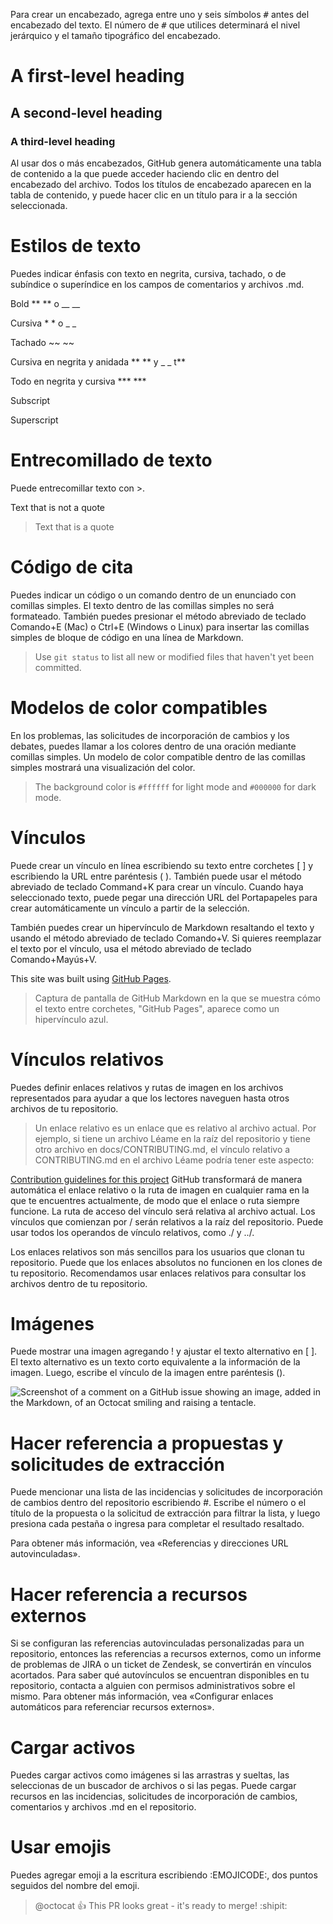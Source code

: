 Para crear un encabezado, agrega entre uno y seis símbolos <kbd>#</kbd> antes del encabezado del texto. El número de <kbd>#</kbd> que utilices determinará el nivel jerárquico y el tamaño tipográfico del encabezado.

# A first-level heading
## A second-level heading
### A third-level heading

Al usar dos o más encabezados, GitHub genera automáticamente una tabla de contenido a la que puede acceder haciendo clic en  dentro del encabezado del archivo. Todos los títulos de encabezado aparecen en la tabla de contenido, y puede hacer clic en un título para ir a la sección seleccionada.

# Estilos de texto
Puedes indicar énfasis con texto en negrita, cursiva, tachado, o de subíndice o superíndice en los campos de comentarios y archivos .md.

Bold	** ** o __ __

Cursiva	* * o _ _ 

Tachado	~~ ~~	

Cursiva en negrita y anidada	** ** y _ _	t**	

Todo en negrita y cursiva	*** ***

Subscript	<sub> </sub>	

Superscript	<sup> </sup>	

# Entrecomillado de texto
Puede entrecomillar texto con >.

Text that is not a quote

> Text that is a quote


 # Código de cita
Puedes indicar un código o un comando dentro de un enunciado con comillas simples. El texto dentro de las comillas simples no será formateado. También puedes presionar el método abreviado de teclado Comando+E (Mac) o Ctrl+E (Windows o Linux) para insertar las comillas simples de bloque de código en una línea de Markdown.

> Use `git status` to list all new or modified files that haven't yet been committed.


   # Modelos de color compatibles
En los problemas, las solicitudes de incorporación de cambios y los debates, puedes llamar a los colores dentro de una oración mediante comillas simples. Un modelo de color compatible dentro de las comillas simples mostrará una visualización del color.

> The background color is `#ffffff` for light mode and `#000000` for dark mode.


   # Vínculos
Puede crear un vínculo en línea escribiendo su texto entre corchetes [ ] y escribiendo la URL entre paréntesis ( ). También puede usar el método abreviado de teclado Command+K para crear un vínculo. Cuando haya seleccionado texto, puede pegar una dirección URL del Portapapeles para crear automáticamente un vínculo a partir de la selección.

También puedes crear un hipervínculo de Markdown resaltando el texto y usando el método abreviado de teclado Comando+V. Si quieres reemplazar el texto por el vínculo, usa el método abreviado de teclado Comando+Mayús+V.

This site was built using [GitHub Pages](https://pages.github.com/).

> Captura de pantalla de GitHub Markdown en la que se muestra cómo el texto entre corchetes, "GitHub Pages", aparece como un hipervínculo azul.


 #  Vínculos relativos
Puedes definir enlaces relativos y rutas de imagen en los archivos representados para ayudar a que los lectores naveguen hasta otros archivos de tu repositorio.

> Un enlace relativo es un enlace que es relativo al archivo actual. Por ejemplo, si tiene un archivo Léame en la raíz del repositorio y tiene otro archivo en docs/CONTRIBUTING.md, el vínculo relativo a CONTRIBUTING.md en el archivo Léame podría tener este aspecto:

[Contribution guidelines for this project](docs/CONTRIBUTING.md)
GitHub transformará de manera automática el enlace relativo o la ruta de imagen en cualquier rama en la que te encuentres actualmente, de modo que el enlace o ruta siempre funcione. La ruta de acceso del vínculo será relativa al archivo actual. Los vínculos que comienzan por / serán relativos a la raíz del repositorio. Puede usar todos los operandos de vínculo relativos, como ./ y ../.

Los enlaces relativos son más sencillos para los usuarios que clonan tu repositorio. Puede que los enlaces absolutos no funcionen en los clones de tu repositorio. Recomendamos usar enlaces relativos para consultar los archivos dentro de tu repositorio.

 # Imágenes
Puede mostrar una imagen agregando ! y ajustar el texto alternativo en [ ]. El texto alternativo es un texto corto equivalente a la información de la imagen. Luego, escribe el vínculo de la imagen entre paréntesis ().

![Screenshot of a comment on a GitHub issue showing an image, added in the Markdown, of an Octocat smiling and raising a tentacle.](https://myoctocat.com/assets/images/base-octocat.svg)


 # Hacer referencia a propuestas y solicitudes de extracción
Puede mencionar una lista de las incidencias y solicitudes de incorporación de cambios dentro del repositorio escribiendo #. Escribe el número o el título de la propuesta o la solicitud de extracción para filtrar la lista, y luego presiona cada pestaña o ingresa para completar el resultado resaltado.

Para obtener más información, vea «Referencias y direcciones URL autovinculadas».

 # Hacer referencia a recursos externos
Si se configuran las referencias autovinculadas personalizadas para un repositorio, entonces las referencias a recursos externos, como un informe de problemas de JIRA o un ticket de Zendesk, se convertirán en vínculos acortados. Para saber qué autovínculos se encuentran disponibles en tu repositorio, contacta a alguien con permisos administrativos sobre el mismo. Para obtener más información, vea «Configurar enlaces automáticos para referenciar recursos externos».

 # Cargar activos
Puedes cargar activos como imágenes si las arrastras y sueltas, las seleccionas de un buscador de archivos o si las pegas. Puede cargar recursos en las incidencias, solicitudes de incorporación de cambios, comentarios y archivos .md en el repositorio.

 # Usar emojis
Puedes agregar emoji a la escritura escribiendo :EMOJICODE:, dos puntos seguidos del nombre del emoji.

> @octocat :+1: This PR looks great - it's ready to merge! :shipit:
